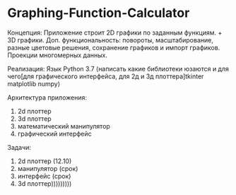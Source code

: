 # Graphing-Function-Calculator
Концепция:
Приложение строит 2D графики по заданным функциям. + 3D графики. Доп. функциональность: повороты, масштабирование, разные цветовые решения, сохранение графиков и импорт графиков. Проекции многомерных данных.
    
Реализация:
Язык Python 3.7 (написать какие библиотеки юзаются и для чего[для графического интерфейса, для 2д и 3д плоттера]tkinter matplotlib numpy)
    
Архитектура приложения: 
1. 2d плоттер
2. 3d плоттер
3. математический манипулятор
4. графический интерфейс
  
Задачи:
1) 2d плоттер (12.10)
2) манипулятор (срок)
3) интерфейс (срок)
4) 3d плоттер)))))))))
